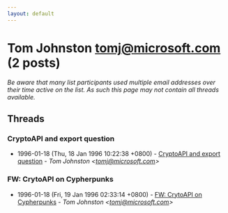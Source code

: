 ```yaml
---
layout: default
---
```


# Tom Johnston <tomj@microsoft.com> (2 posts)

_Be aware that many list participants used multiple email addresses over their time active on the list. As such this page may not contain all threads available._

## Threads

### CryptoAPI and export question
+ 1996-01-18 (Thu, 18 Jan 1996 10:22:38 +0800) - [CryptoAPI and export question](/archive/1996/01/669476313970aef0fa68f6c6cd71579e93a9f39347ddb556247e949786400fe9) - _Tom Johnston \<tomj@microsoft.com\>_

### FW: CrytoAPI on Cypherpunks
+ 1996-01-18 (Fri, 19 Jan 1996 02:33:14 +0800) - [FW: CrytoAPI on Cypherpunks](/archive/1996/01/c05179b01fc756fd0715e3f759fbcd561bed62e1915b059132f71297d1a69114) - _Tom Johnston \<tomj@microsoft.com\>_

